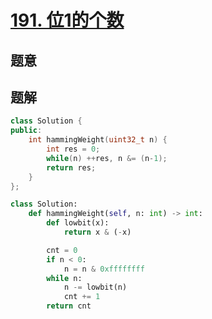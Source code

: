 #  [191. 位1的个数](https://leetcode-cn.com/problems/number-of-1-bits/)

## 题意



## 题解



```c++
class Solution {
public:
    int hammingWeight(uint32_t n) {
        int res = 0;
        while(n) ++res, n &= (n-1);
        return res;
    }
};
```



```python
class Solution:
    def hammingWeight(self, n: int) -> int:
        def lowbit(x):
            return x & (-x)

        cnt = 0
        if n < 0:
            n = n & 0xffffffff
        while n:
            n -= lowbit(n)
            cnt += 1
        return cnt
```

